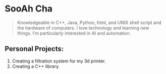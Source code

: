 # SooAh Cha
> Knowledgeable in C++, Java, Python, html, and UNIX shell script and the hardware of computers. I love technology and learning new things. I’m particularly interested in AI and automation.
## Personal Projects:
1.	Creating a filtration system for my 3d printer.
2.	Creating a C++ library.
